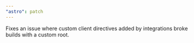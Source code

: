 ```yaml
---
"astro": patch
---
```


Fixes an issue where custom client directives added by integrations broke builds with a custom root.
